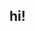 <head>
  <link rel="stylesheet" type="text/css" href="style.css">
</head>
<body>
    <h2>hi!</h2>
</body>
